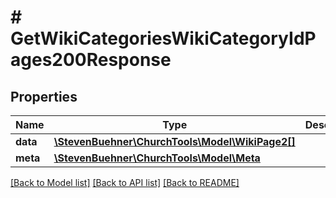 # # GetWikiCategoriesWikiCategoryIdPages200Response

## Properties

Name | Type | Description | Notes
------------ | ------------- | ------------- | -------------
**data** | [**\StevenBuehner\ChurchTools\Model\WikiPage2[]**](WikiPage2.md) |  | [optional]
**meta** | [**\StevenBuehner\ChurchTools\Model\Meta**](Meta.md) |  | [optional]

[[Back to Model list]](../../README.md#models) [[Back to API list]](../../README.md#endpoints) [[Back to README]](../../README.md)
